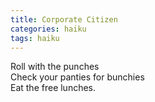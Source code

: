 ```yaml
---
title: Corporate Citizen
categories: haiku
tags: haiku
---
```

Roll with the punches  
Check your panties for bunchies  
Eat the free lunches.